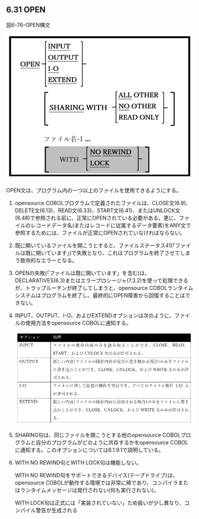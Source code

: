 ## 6.31 OPEN

図6-76-OPEN構文

![alt text](Image/6-76-Open.png)

OPEN文は、プログラム内の一つ以上のファイルを使用できるようにする。

1. opensource COBOLプログラムで定義されたファイルは、CLOSE文(6.9)、DELETE文(6.13)、READ文(6.33)、START文(6.41)、またはUNLOCK文(6.48)で参照される前に、正常にOPENされている必要がある。更に、ファイルのレコードデータ名(またはレコードに従属するデータ要素)をANY文で参照するためには、ファイルが正常にOPENされていなければならない。

2. 既に開いているファイルを開こうとすると、ファイルステータス41(「ファイルは既に開いています」)で失敗となり、これはプログラムを終了させてしまう致命的なエラーとなる。

3. OPENの失敗(「ファイルは既に開いています」を含む)は、DECLARATIVES(6.3)またはエラープロシージャ(7.3.2)を使って処理できるが、トラップルーチンが終了してしまうと、opensource COBOLランタイムシステムはプログラムを終了し、最終的にOPEN障害から回復することはできない。

4. INPUT、OUTPUT、I-O、およびEXTENDオプションは次のように、ファイルの使用方法をopensource COBOLに通知する。

    ![alt text](Image/6-31-1.png)

5. SHARING句は、同じファイルを開こうとする他のopensource COBOLプログラムと自分のプログラムがどのように共存するかをopensource COBOLに通知する。このオプションについては6.1.9.1で説明している。

6. WITH NO REWIND句とWITH LOCK句は機能しない。

    WITH NO REWIND句をサポートできるデバイス(テープドライブ)は、opensource COBOLが動作する環境では非常に稀であり、コンパイラまたはランタイムメッセージは発行されない(何も実行されない)。

    WITH LOCK句は正式には「実装されていない」ため扱いが少し異なり、コンパイル警告が生成される
